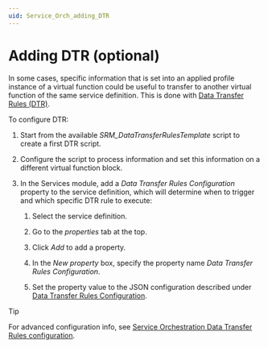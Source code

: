 ```yaml
---
uid: Service_Orch_adding_DTR
---
```


# Adding DTR (optional)

In some cases, specific information that is set into an applied profile instance of a virtual function could be useful to transfer to another virtual function of the same service definition. This is done with [Data Transfer Rules (DTR)](xref:srm_scripting#data-transfer-rules-dtr).

To configure DTR:

1. Start from the available *SRM_DataTransferRulesTemplate* script to create a first DTR script.

1. Configure the script to process information and set this information on a different virtual function block.

1. In the Services module, add a *Data Transfer Rules Configuration* property to the service definition, which will determine when to trigger and which specific DTR rule to execute:

   1. Select the service definition.

   1. Go to the *properties* tab at the top.

   1. Click *Add* to add a property.

   1. In the *New property* box, specify the property name *Data Transfer Rules Configuration*.

   1. Set the property value to the JSON configuration described under [Data Transfer Rules Configuration](xref:SRM_properties_Booking_Manager#data-transfer-rules-configuration).

> [!TIP]
> For advanced configuration info, see [Service Orchestration Data Transfer Rules configuration](xref:Service_Orchestration_DTR).
